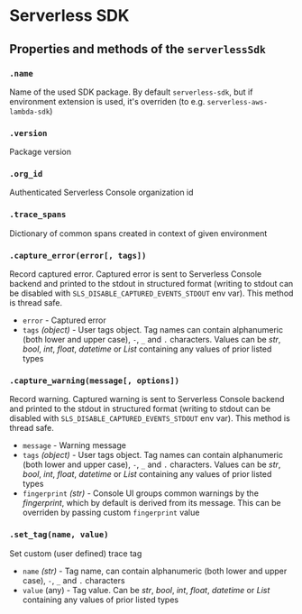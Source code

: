# Serverless SDK

## Properties and methods of the `serverlessSdk`

### `.name`

Name of the used SDK package. By default `serverless-sdk`, but if environment extension is used, it's overriden (to e.g. `serverless-aws-lambda-sdk`)

### `.version`

Package version

### `.org_id`

Authenticated Serverless Console organization id

### `.trace_spans`

Dictionary of common spans created in context of given environment

### `.capture_error(error[, tags])`

Record captured error. Captured error is sent to Serverless Console backend and printed to the stdout in structured format (writing to stdout can be disabled with `SLS_DISABLE_CAPTURED_EVENTS_STDOUT` env var). This method is thread safe.

- `error` - Captured error
- `tags` _(object)_ - User tags object. Tag names can contain alphanumeric (both lower and upper case), `-`, `_` and `.` characters. Values can be _str_, _bool_, _int_, _float_, _datetime_ or _List_ containing any values of prior listed types

### `.capture_warning(message[, options])`

Record warning. Captured warning is sent to Serverless Console backend and printed to the stdout in structured format (writing to stdout can be disabled with `SLS_DISABLE_CAPTURED_EVENTS_STDOUT` env var). This method is thread safe.

- `message` - Warning message
- `tags` _(object)_ - User tags object. Tag names can contain alphanumeric (both lower and upper case), `-`, `_` and `.` characters. Values can be _str_, _bool_, _int_, _float_, _datetime_ or _List_ containing any values of prior listed types
- `fingerprint` _(str)_ - Console UI groups common warnings by the _fingerprint_, which by default is derived from its message. This can be overriden by passing custom `fingerprint` value

### `.set_tag(name, value)`

Set custom (user defined) trace tag

- `name` _(str)_ - Tag name, can contain alphanumeric (both lower and upper case), `-`, `_` and `.` characters
- `value` (any) - Tag value. Can be _str_, _bool_, _int_, _float_, _datetime_ or _List_ containing any values of prior listed types
